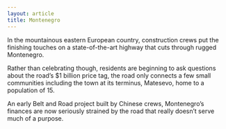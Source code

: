 ```yaml
---
layout: article
title: Montenegro
---
```

In the mountainous eastern European country, construction crews put the finishing touches on a state-of-the-art highway that cuts through rugged Montenegro.

Rather than celebrating though, residents are beginning to ask questions about the road’s $1 billion price tag, the road only connects a few small communities including the town at its terminus, Matesevo, home to a population of 15.

An early Belt and Road project built by Chinese crews, Montenegro’s finances are now seriously strained by the road that really doesn’t serve much of a purpose.